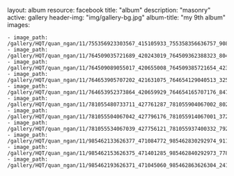 
layout: album
resource: facebook
title: "album"
description: "masonry"
active: gallery
header-img: "img/gallery-bg.jpg"
album-title: "my 9th album"
images:
    
    - image_path: /gallery/HQT/quan_ngan/11/755356923303567_415105933_755358356636757_9080097428364972376_n.jpg
    - image_path: /gallery/HQT/quan_ngan/11/764509035721689_420243019_764509362388323_8046645778955098518_n.jpg
    - image_path: /gallery/HQT/quan_ngan/11/764509089055017_420655008_764509385721654_4231460444005452009_n.jpg
    - image_path: /gallery/HQT/quan_ngan/11/764653905707202_421631075_764654129040513_3253355614546901021_n.jpg
    - image_path: /gallery/HQT/quan_ngan/11/764653952373864_420659929_764654165707176_8477301894044701313_n.jpg
    - image_path: /gallery/HQT/quan_ngan/11/781055480733711_427761287_781055904067002_8020759802877552960_n.jpg
    - image_path: /gallery/HQT/quan_ngan/11/781055504067042_427796176_781055914067001_3722121986337436880_n.jpg
    - image_path: /gallery/HQT/quan_ngan/11/781055534067039_427756121_781055937400332_7923022331384296367_n.jpg
    - image_path: /gallery/HQT/quan_ngan/11/985462133626377_471084772_985462830292974_911000926711357277_n.jpg
    - image_path: /gallery/HQT/quan_ngan/11/985462153626375_471401285_985462840292973_7788507869824457843_n.jpg
    - image_path: /gallery/HQT/quan_ngan/11/985462193626371_471045060_985462863626304_241653766967761238_n.jpg